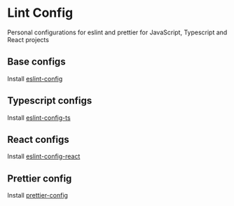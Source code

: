 # Lint Config

Personal configurations for eslint and prettier for JavaScript, Typescript and React projects

## Base configs

Install [eslint-config](https://github.com/SiTaggart/lint-config/tree/main/packages/eslint-config)

## Typescript configs

Install [eslint-config-ts](https://github.com/SiTaggart/lint-config/tree/main/packages/eslint-config-ts)

## React configs

Install [eslint-config-react](https://github.com/SiTaggart/lint-config/tree/main/packages/eslint-config-react)

## Prettier config

Install [prettier-config](https://github.com/SiTaggart/lint-config/tree/main/packages/prettier-config)
